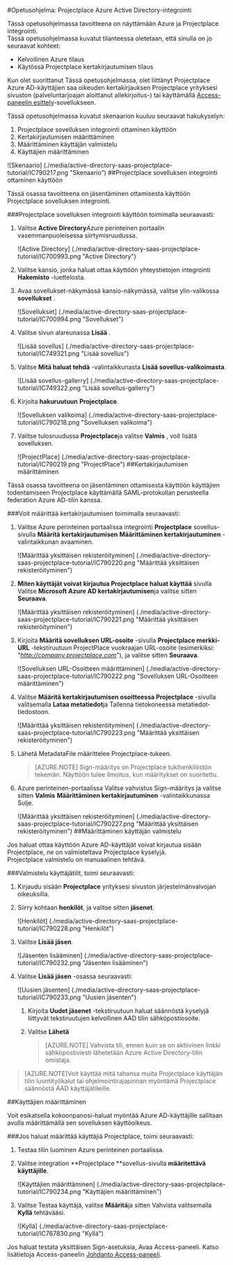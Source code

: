 <properties 
    pageTitle="Opetusohjelma: Azure Active Directory-integrointi Projectplace | Microsoft Azure" 
    description="Opettele käyttämään Projectplace Azure Active Directory-hakemistosta käyttöön kertakirjautumisen, automaattinen valmistelu ja lisää!" 
    services="active-directory" 
    authors="jeevansd"  
    documentationCenter="na" 
    manager="femila"/>
<tags 
    ms.service="active-directory" 
    ms.devlang="na" 
    ms.topic="article" 
    ms.tgt_pltfrm="na" 
    ms.workload="identity" 
    ms.date="09/26/2016" 
    ms.author="jeedes" />

#<a name="tutorial-azure-active-directory-integration-with-projectplace"></a>Opetusohjelma: Projectplace Azure Active Directory-integrointi
  
Tässä opetusohjelmassa tavoitteena on näyttämään Azure ja Projectplace integrointi.  
Tässä opetusohjelmassa kuvatut tilanteessa oletetaan, että sinulla on jo seuraavat kohteet:

-   Kelvollinen Azure tilaus
-   Käytössä Projectplace kertakirjautumisen tilaus
  
Kun olet suorittanut Tässä opetusohjelmassa, olet liittänyt Projectplace Azure AD-käyttäjien saa oikeuden kertakirjauksen Projectplace yrityksesi sivuston (palveluntarjoajan aloittanut allekirjoitus-) tai käyttämällä [Access-paneelin esittely](active-directory-saas-access-panel-introduction.md)-sovellukseen.
  
Tässä opetusohjelmassa kuvatut skenaarion kuuluu seuraavat hakukyselyn:

1.  Projectplace sovelluksen integrointi ottaminen käyttöön
2.  Kertakirjautumisen määrittäminen
3.  Määrittäminen käyttäjän valmistelu
4.  Käyttäjien määrittäminen

![Skenaario] (./media/active-directory-saas-projectplace-tutorial/IC790217.png "Skenaario")
##<a name="enabling-the-application-integration-for-projectplace"></a>Projectplace sovelluksen integrointi ottaminen käyttöön
  
Tässä osassa tavoitteena on jäsentäminen ottamisesta käyttöön Projectplace sovelluksen integrointi.

###<a name="to-enable-the-application-integration-for-projectplace-perform-the-following-steps"></a>Projectplace sovelluksen integrointi käyttöön toimimalla seuraavasti:

1.  Valitse **Active Directory**Azure perinteinen portaalin vasemmanpuoleisessa siirtymisruudussa.

    ![Active Directory] (./media/active-directory-saas-projectplace-tutorial/IC700993.png "Active Directory")

2.  Valitse kansio, jonka haluat ottaa käyttöön yhteystietojen integrointi **Hakemisto** -luettelosta.

3.  Avaa sovellukset-näkymässä kansio-näkymässä, valitse ylin-valikossa **sovellukset** .

    ![Sovellukset] (./media/active-directory-saas-projectplace-tutorial/IC700994.png "Sovellukset")

4.  Valitse sivun alareunassa **Lisää** .

    ![Lisää sovellus] (./media/active-directory-saas-projectplace-tutorial/IC749321.png "Lisää sovellus")

5.  Valitse **Mitä haluat tehdä** -valintaikkunasta **Lisää sovellus-valikoimasta**.

    ![Lisää sovellus-gallerry] (./media/active-directory-saas-projectplace-tutorial/IC749322.png "Lisää sovellus-gallerry")

6.  Kirjoita **hakuruutuun** **Projectplace**.

    ![Sovelluksen valikoima] (./media/active-directory-saas-projectplace-tutorial/IC790218.png "Sovelluksen valikoima")

7.  Valitse tulosruudussa **Projectplace**ja valitse **Valmis** , voit lisätä sovelluksen.

    ![ProjectPlace] (./media/active-directory-saas-projectplace-tutorial/IC790219.png "ProjectPlace")
##<a name="configuring-single-sign-on"></a>Kertakirjautumisen määrittäminen
  
Tässä osassa tavoitteena on jäsentäminen ottamisesta käyttöön käyttäjien todentamiseen Projectplace käyttämällä SAML-protokollan perusteella federation Azure AD-tilin kanssa.

###<a name="to-configure-single-sign-on-perform-the-following-steps"></a>Voit määrittää kertakirjautumisen toimimalla seuraavasti:

1.  Valitse Azure perinteinen portaalissa integrointi **Projectplace** sovellus-sivulla **Määritä kertakirjautumisen** **Määrittäminen kertakirjautuminen** -valintaikkunan avaaminen.

    ![Määrittää yksittäisen rekisteröityminen] (./media/active-directory-saas-projectplace-tutorial/IC790220.png "Määrittää yksittäisen rekisteröityminen")

2.  **Miten käyttäjät voivat kirjautua Projectplace haluat käyttää** sivulla Valitse **Microsoft Azure AD kertakirjautumisen**ja valitse sitten **Seuraava**.

    ![Määrittää yksittäisen rekisteröityminen] (./media/active-directory-saas-projectplace-tutorial/IC790221.png "Määrittää yksittäisen rekisteröityminen")

3.  Kirjoita **Määritä sovelluksen URL-osoite** -sivulla **Projectplace merkki-URL** -tekstiruutuun ProjectPlace vuokraajan URL-osoite (esimerkiksi: "*http://company.projectplace.com*"), ja valitse sitten **Seuraava**.

    ![Sovelluksen URL-Osoitteen määrittäminen] (./media/active-directory-saas-projectplace-tutorial/IC790222.png "Sovelluksen URL-Osoitteen määrittäminen")

4.  Valitse **Määritä kertakirjautumisen osoitteessa Projectplace** -sivulla valitsemalla **Lataa metatiedot**ja Tallenna tietokoneessa metatiedot-tiedostoon.

    ![Määrittää yksittäisen rekisteröityminen] (./media/active-directory-saas-projectplace-tutorial/IC790223.png "Määrittää yksittäisen rekisteröityminen")

5.  Lähetä MetadataFile määrittelee Projectplace-tukeen.

    >[AZURE.NOTE] Sign-määritys on Projectplace tukihenkilöstön tekemän. Näyttöön tulee ilmoitus, kun määritykset on suoritettu.

6.  Azure perinteinen-portaalissa Valitse vahvistus Sign-määritys ja valitse sitten **Valmis** **Määrittäminen kertakirjautuminen** -valintaikkunassa Sulje.

    ![Määrittää yksittäisen rekisteröityminen] (./media/active-directory-saas-projectplace-tutorial/IC790227.png "Määrittää yksittäisen rekisteröityminen")
##<a name="configuring-user-provisioning"></a>Määrittäminen käyttäjän valmistelu
  
Jos haluat ottaa käyttöön Azure AD-käyttäjät voivat kirjautua sisään Projectplace, ne on valmisteltava Projectplace kyselyjä.  
Projectplace valmistelu on manuaalinen tehtävä.

###<a name="to-provision-a-user-accounts-perform-the-following-steps"></a>Valmistelu käyttäjätilit, toimi seuraavasti:

1.  Kirjaudu sisään **Projectplace** yrityksesi sivuston järjestelmänvalvojan oikeuksilla.

2.  Siirry kohtaan **henkilöt**, ja valitse sitten **jäsenet**.

    ![Henkilöt] (./media/active-directory-saas-projectplace-tutorial/IC790228.png "Henkilöt")

3.  Valitse **Lisää jäsen**.

    ![Jäsenten lisääminen] (./media/active-directory-saas-projectplace-tutorial/IC790232.png "Jäsenten lisääminen")

4.  Valitse **Lisää jäsen** -osassa seuraavasti:

    ![Uusien jäsenten] (./media/active-directory-saas-projectplace-tutorial/IC790233.png "Uusien jäsenten")

    1.  Kirjoita **Uudet jäsenet** -tekstiruutuun haluat säännöstä kyselyjä liittyvät tekstiruutujen kelvollinen AAD tilin sähköpostiosoite.
    2.  Valitse **Lähetä**

        >[AZURE.NOTE] Vahvista tili, ennen kuin se on aktiivinen linkki sähköpostiviesti lähetetään Azure Active Directory-tilin omistaja.
    
>[AZURE.NOTE]Voit käyttää mitä tahansa muita Projectplace käyttäjän tilin luontityökalut tai ohjelmointirajapinnan myöntämä Projectplace säännöstä AAD käyttäjätileille.

##<a name="assigning-users"></a>Käyttäjien määrittäminen
  
Voit esikatsella kokoonpanosi-haluat myöntää Azure AD-käyttäjille sallitaan avulla määrittämällä sen sovelluksen käyttöoikeus.

###<a name="to-assign-users-to-projectplace-perform-the-following-steps"></a>Jos haluat määrittää käyttäjiä Projectplace, toimi seuraavasti:

1.  Testaa tilin luominen Azure perinteinen portaalissa.

2.  Valitse integration **Projectplace **sovellus-sivulla **määritettävä käyttäjille**.

    ![Käyttäjien määrittäminen] (./media/active-directory-saas-projectplace-tutorial/IC790234.png "Käyttäjien määrittäminen")

3.  Valitse Testaa käyttäjä, valitse **Määritä**ja sitten Vahvista valitsemalla **Kyllä** tehtävääsi.

    ![Kyllä] (./media/active-directory-saas-projectplace-tutorial/IC767830.png "Kyllä")
  
Jos haluat testata yksittäisen Sign-asetuksia, Avaa Access-paneeli. Katso lisätietoja Access-paneelin [Johdanto Access-paneeli](active-directory-saas-access-panel-introduction.md).